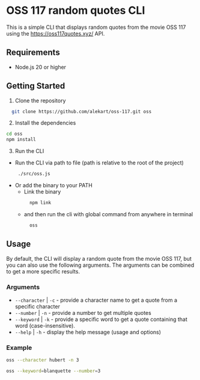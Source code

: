 # OSS 117 random quotes CLI

This is a simple CLI that displays random quotes from the movie OSS 117 using the https://oss117quotes.xyz/ API.

## Requirements

- Node.js 20 or higher

## Getting Started

1. Clone the repository

  ```bash
    git clone https://github.com/alekart/oss-117.git oss
  ```

2. Install the dependencies

  ```bash
  cd oss
  npm install
  ```

3. Run the CLI

- Run the CLI via path to file (path is relative to the root of the project)
   ```bash
    ./src/oss.js
   ```
- Or add the binary to your PATH
  - Link the binary
     ```bash
       npm link
    ```
  - and then run the cli with global command from anywhere in terminal
    ```bash
      oss
    ```

## Usage

By default, the CLI will display a random quote from the movie OSS 117, but you can also use the following arguments.
The arguments can be combined to get a more specific results.

### Arguments

- `--character` | `-c` - provide a character name to get a quote from a specific character
- `--number` | `-n` - provide a number to get multiple quotes
- `--keyword` | `-k` - provide a specific word to get a quote containing that word (case-insensitive).
- `--help` | `-h` - display the help message (usage and options)

### Example

```bash
oss --character hubert -n 3
```
```bash
oss --keyword=blanquette --number=3
```
